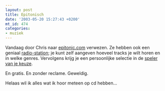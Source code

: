 ```yaml
---
layout: post
title: Epitonisch
date: '2003-05-20 15:27:43 +0200'
mt_id: 474
categories:
- muziek
---
```

Vandaag door Chris naar <a href="http://www.epitonic.com/">epitonic.com</a> verwezen. Ze hebben ook een geniaal <a href="http://www.epitonic.com/radio.jsp">radio-station</a>; je kunt zelf aangeven hoeveel tracks je wilt horen en in welke genres. Vervolgens krijg je een persoonlijke selectie in de <a href="http://www.epitonic.com/app/player_prefs.jsp">speler van je keuze</a>.

En gratis. En zonder reclame. Geweldig.

Helaas wil ik alles wat ik hoor meteen op cd hebben...
